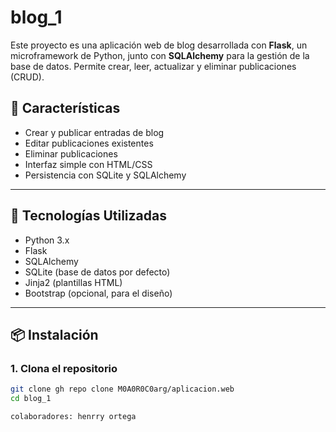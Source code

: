 # blog_1
Este proyecto es una aplicación web de blog desarrollada con **Flask**, un microframework de Python, junto con **SQLAlchemy** para la gestión de la base de datos. Permite crear, leer, actualizar y eliminar publicaciones (CRUD).

## 🚀 Características

- Crear y publicar entradas de blog
- Editar publicaciones existentes
- Eliminar publicaciones
- Interfaz simple con HTML/CSS
- Persistencia con SQLite y SQLAlchemy

---

## 🧰 Tecnologías Utilizadas

- Python 3.x
- Flask
- SQLAlchemy
- SQLite (base de datos por defecto)
- Jinja2 (plantillas HTML)
- Bootstrap (opcional, para el diseño)

---

## 📦 Instalación

### 1. Clona el repositorio
```bash
git clone gh repo clone M0A0R0C0arg/aplicacion.web
cd blog_1

colaboradores: henrry ortega
